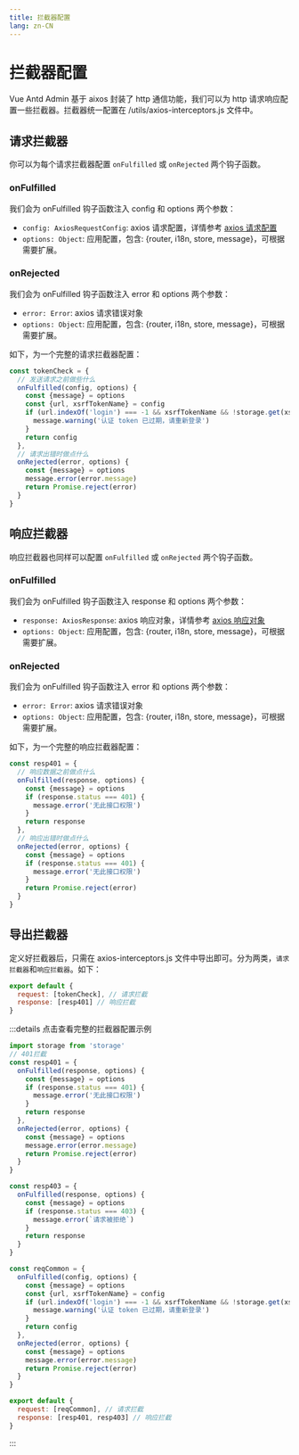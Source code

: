 ```yaml
---
title: 拦截器配置
lang: zn-CN
---
```

# 拦截器配置
Vue Antd Admin 基于 aixos 封装了 http 通信功能，我们可以为 http 请求响应配置一些拦截器。拦截器统一配置在 /utils/axios-interceptors.js 文件中。
## 请求拦截器
你可以为每个请求拦截器配置 `onFulfilled` 或 `onRejected` 两个钩子函数。
### onFulfilled
我们会为 onFulfilled 钩子函数注入 config 和 options 两个参数：
* `config: AxiosRequestConfig`: axios 请求配置，详情参考 [axios 请求配置](http://www.axios-js.com/zh-cn/docs/#%E8%AF%B7%E6%B1%82%E9%85%8D%E7%BD%AE)
* `options: Object`: 应用配置，包含: {router, i18n, store, message}，可根据需要扩展。

### onRejected
我们会为 onFulfilled 钩子函数注入 error 和 options 两个参数：
* `error: Error`: axios 请求错误对象
* `options: Object`: 应用配置，包含: {router, i18n, store, message}，可根据需要扩展。  
  
如下，为一个完整的请求拦截器配置：
```js
const tokenCheck = {
  // 发送请求之前做些什么
  onFulfilled(config, options) {
    const {message} = options
    const {url, xsrfTokenName} = config
    if (url.indexOf('login') === -1 && xsrfTokenName && !storage.get(xsrfTokenName)) {
      message.warning('认证 token 已过期，请重新登录')
    }
    return config
  },
  // 请求出错时做点什么
  onRejected(error, options) {
    const {message} = options
    message.error(error.message)
    return Promise.reject(error)
  }
}
```
## 响应拦截器
响应拦截器也同样可以配置 `onFulfilled` 或 `onRejected` 两个钩子函数。
### onFulfilled
我们会为 onFulfilled 钩子函数注入 response 和 options 两个参数：
* `response: AxiosResponse`: axios 响应对象，详情参考 [axios 响应对象](http://www.axios-js.com/zh-cn/docs/#%E5%93%8D%E5%BA%94%E7%BB%93%E6%9E%84)
* `options: Object`: 应用配置，包含: {router, i18n, store, message}，可根据需要扩展。

### onRejected
我们会为 onFulfilled 钩子函数注入 error 和 options 两个参数：
* `error: Error`: axios 请求错误对象
* `options: Object`: 应用配置，包含: {router, i18n, store, message}，可根据需要扩展。 

如下，为一个完整的响应拦截器配置：
```js
const resp401 = {
  // 响应数据之前做点什么
  onFulfilled(response, options) {
    const {message} = options
    if (response.status === 401) {
      message.error('无此接口权限')
    }
    return response
  },
  // 响应出错时做点什么
  onRejected(error, options) {
    const {message} = options
    if (response.status === 401) {
      message.error('无此接口权限')
    }
    return Promise.reject(error)
  }
}
```
## 导出拦截器
定义好拦截器后，只需在 axios-interceptors.js 文件中导出即可。分为两类，`请求拦截器`和`响应拦截器`。如下：
```js
export default {
  request: [tokenCheck], // 请求拦截
  response: [resp401] // 响应拦截
}
```

:::details 点击查看完整的拦截器配置示例
```js
import storage from 'storage'
// 401拦截
const resp401 = {
  onFulfilled(response, options) {
    const {message} = options
    if (response.status === 401) {
      message.error('无此接口权限')
    }
    return response
  },
  onRejected(error, options) {
    const {message} = options
    message.error(error.message)
    return Promise.reject(error)
  }
}

const resp403 = {
  onFulfilled(response, options) {
    const {message} = options
    if (response.status === 403) {
      message.error(`请求被拒绝`)
    }
    return response
  }
}

const reqCommon = {
  onFulfilled(config, options) {
    const {message} = options
    const {url, xsrfTokenName} = config
    if (url.indexOf('login') === -1 && xsrfTokenName && !storage.get(xsrfTokenName)) {
      message.warning('认证 token 已过期，请重新登录')
    }
    return config
  },
  onRejected(error, options) {
    const {message} = options
    message.error(error.message)
    return Promise.reject(error)
  }
}

export default {
  request: [reqCommon], // 请求拦截
  response: [resp401, resp403] // 响应拦截
}
```
:::
